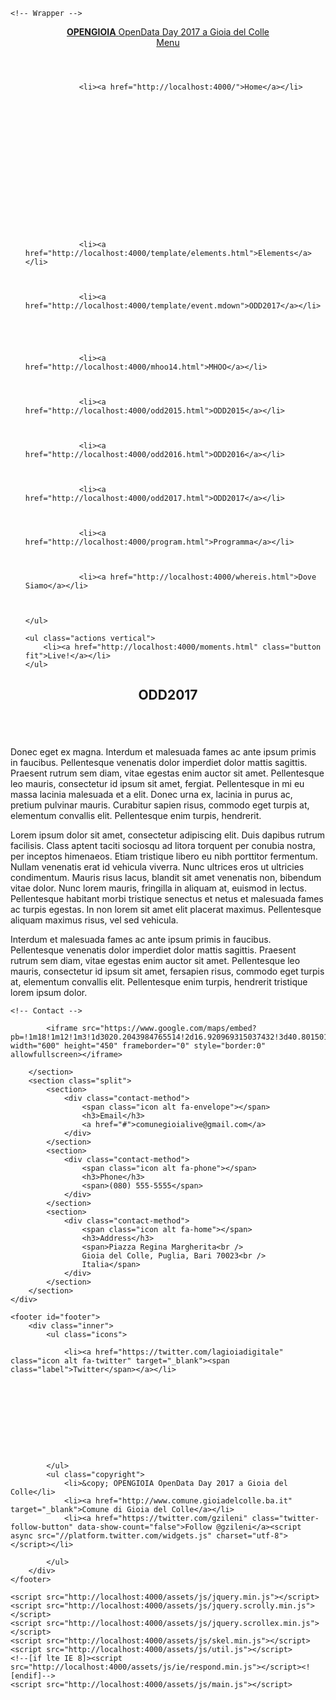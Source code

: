 <!DOCTYPE html>
<!--
	Forty by HTML5 UP
	html5up.net | @ajlkn
	Free for personal and commercial use under the CCA 3.0 license (html5up.net/license)
-->
<html>

<head>
	<title>OPENGIOIA</title>
	<meta charset="utf-8" />
	<meta name="viewport" content="width=device-width, initial-scale=1, user-scalable=no" />
	<!--[if lte IE 8]><script src="http://localhost:4000/assets/js/ie/html5shiv.js"></script><![endif]-->
	<link rel="stylesheet" href="http://localhost:4000/assets/css/main.css" />
	<!--[if lte IE 9]><link rel="stylesheet" href="http://localhost:4000/assets/css/ie9.css" /><![endif]-->
	<!--[if lte IE 8]><link rel="stylesheet" href="http://localhost:4000/assets/css/ie8.css" /><![endif]-->
</head>


<body>

    <!-- Wrapper -->
<div id="wrapper">

<!-- Header -->
<header id="header">
	<a href="http://localhost:4000/" class="logo"><strong>OPENGIOIA</strong> <span>OpenData Day 2017 a Gioia del Colle</span></a>
	<nav>
		<a href="#menu">Menu</a>
	</nav>
</header>

<!-- Menu -->
<nav id="menu">
	<ul class="links">
        
		    
		
		    
		
		    
		        <li><a href="http://localhost:4000/">Home</a></li>
	    	
		
		    
		
		    
		
		    
		
		    
		
		    
		
		    
		

		
		    
		        <li><a href="http://localhost:4000/template/elements.html">Elements</a></li>
		    
		
		    
		        <li><a href="http://localhost:4000/template/event.mdown">ODD2017</a></li>
		    
		
		    
		
		    
		        <li><a href="http://localhost:4000/mhoo14.html">MHOO</a></li>
		    
		
		    
		        <li><a href="http://localhost:4000/odd2015.html">ODD2015</a></li>
		    
		
		    
		        <li><a href="http://localhost:4000/odd2016.html">ODD2016</a></li>
		    
		
		    
		        <li><a href="http://localhost:4000/odd2017.html">ODD2017</a></li>
		    
		
		    
		        <li><a href="http://localhost:4000/program.html">Programma</a></li>
		    
		
		    
		        <li><a href="http://localhost:4000/whereis.html">Dove Siamo</a></li>
		    
		

	</ul>

	<ul class="actions vertical">
		<li><a href="http://localhost:4000/moments.html" class="button fit">Live!</a></li>
	</ul>
</nav> 
    
    
<!-- Main -->
<div id="main" class="alt">

<!-- One -->
<section id="one">
	<div class="inner">
		<header class="major">
			<h1>ODD2017</h1>
		</header>
		<span class="image main"><img src="/assets/images/pic11.jpg" alt="" /></span>
		<p>Donec eget ex magna. Interdum et malesuada fames ac ante ipsum primis in faucibus. Pellentesque venenatis dolor imperdiet dolor mattis sagittis. Praesent rutrum sem diam, vitae egestas enim auctor sit amet. Pellentesque leo mauris, consectetur id ipsum sit amet, fergiat. Pellentesque in mi eu massa lacinia malesuada et a elit. Donec urna ex, lacinia in purus ac, pretium pulvinar mauris. Curabitur sapien risus, commodo eget turpis at, elementum convallis elit. Pellentesque enim turpis, hendrerit.

Lorem ipsum dolor sit amet, consectetur adipiscing elit. Duis dapibus rutrum facilisis. Class aptent taciti sociosqu ad litora torquent per conubia nostra, per inceptos himenaeos. Etiam tristique libero eu nibh porttitor fermentum. Nullam venenatis erat id vehicula viverra. Nunc ultrices eros ut ultricies condimentum. Mauris risus lacus, blandit sit amet venenatis non, bibendum vitae dolor. Nunc lorem mauris, fringilla in aliquam at, euismod in lectus. Pellentesque habitant morbi tristique senectus et netus et malesuada fames ac turpis egestas. In non lorem sit amet elit placerat maximus. Pellentesque aliquam maximus risus, vel sed vehicula.

Interdum et malesuada fames ac ante ipsum primis in faucibus. Pellentesque venenatis dolor imperdiet dolor mattis sagittis. Praesent rutrum sem diam, vitae egestas enim auctor sit amet. Pellentesque leo mauris, consectetur id ipsum sit amet, fersapien risus, commodo eget turpis at, elementum convallis elit. Pellentesque enim turpis, hendrerit tristique lorem ipsum dolor.
</p>
	</div>
</section>

</div>

    <!-- Contact -->
<section id="contact">
	<div class="inner">
		<section>

			<iframe src="https://www.google.com/maps/embed?pb=!1m18!1m12!1m3!1d3020.2043984765514!2d16.920969315037432!3d40.80150197932219!2m3!1f0!2f0!3f0!3m2!1i1024!2i768!4f13.1!3m3!1m2!1s0x1347a2bd54c8e6bd%3A0x8f75a555dd0bd4e2!2sComune+di+Gioia+del+Colle!5e0!3m2!1sit!2sit!4v1487005756173" width="600" height="450" frameborder="0" style="border:0" allowfullscreen></iframe>

		</section>
		<section class="split">
			<section>
				<div class="contact-method">
					<span class="icon alt fa-envelope"></span>
					<h3>Email</h3>
					<a href="#">comunegioialive@gmail.com</a>
				</div>
			</section>
			<section>
				<div class="contact-method">
					<span class="icon alt fa-phone"></span>
					<h3>Phone</h3>
					<span>(080) 555-5555</span>
				</div>
			</section>
			<section>
				<div class="contact-method">
					<span class="icon alt fa-home"></span>
					<h3>Address</h3>
					<span>Piazza Regina Margherita<br />
					Gioia del Colle, Puglia, Bari 70023<br />
					Italia</span>
				</div>
			</section>
		</section>
	</div>
</section>

<!-- Footer -->
	<footer id="footer">
		<div class="inner">
			<ul class="icons">
				
				<li><a href="https://twitter.com/lagioiadigitale" class="icon alt fa-twitter" target="_blank"><span class="label">Twitter</span></a></li>
				
				
				
				
				
				
				
				
				
				
			</ul>
			<ul class="copyright">
				<li>&copy; OPENGIOIA OpenData Day 2017 a Gioia del Colle</li>
				<li><a href="http://www.comune.gioiadelcolle.ba.it" target="_blank">Comune di Gioia del Colle</a></li>
				<li><a href="https://twitter.com/gzileni" class="twitter-follow-button" data-show-count="false">Follow @gzileni</a><script async src="//platform.twitter.com/widgets.js" charset="utf-8"></script></li>
		
			</ul>
		</div>
	</footer>

</div>

<!-- Scripts -->
	<script src="http://localhost:4000/assets/js/jquery.min.js"></script>
	<script src="http://localhost:4000/assets/js/jquery.scrolly.min.js"></script>
	<script src="http://localhost:4000/assets/js/jquery.scrollex.min.js"></script>
	<script src="http://localhost:4000/assets/js/skel.min.js"></script>
	<script src="http://localhost:4000/assets/js/util.js"></script>
	<!--[if lte IE 8]><script src="http://localhost:4000/assets/js/ie/respond.min.js"></script><![endif]-->
	<script src="http://localhost:4000/assets/js/main.js"></script>


</body>

</html>